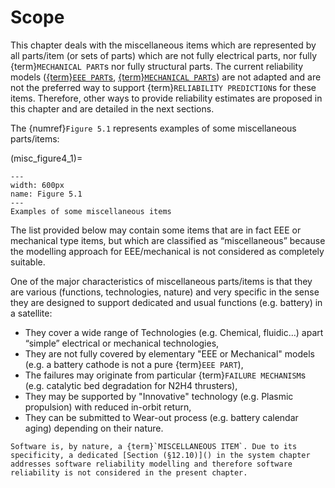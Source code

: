 # Scope

This chapter deals with the miscellaneous items which are represented by all parts/item (or sets of parts) which are not fully electrical parts, nor fully {term}`MECHANICAL PART`s nor fully structural parts. The current reliability models ([{term}`EEE PART`s](../../eee/mainEEE.md), [{term}`MECHANICAL PART`s](../../mechanical/handbook/introduction.md)) are not adapted and are not the preferred way to support {term}`RELIABILITY PREDICTION`s for these items. Therefore, other ways to provide reliability estimates are proposed in this chapter and are detailed in the next sections.

The {numref}`Figure 5.1` represents examples of some miscellaneous parts/items:

(misc_figure4_1)=
```{figure} ../picture/figure4_1.png
---
width: 600px
name: Figure 5.1
---
Examples of some miscellaneous items
```

The list provided below may contain some items that are in fact EEE or mechanical type items, but which are classified as “miscellaneous” because the modelling approach for EEE/mechanical is not considered as completely suitable.

One of the major characteristics of miscellaneous parts/items is that they are various (functions, technologies, nature) and very specific in the sense they are designed to support dedicated and usual functions (e.g. battery) in a satellite:

* They cover a wide range of Technologies (e.g. Chemical, fluidic…) apart “simple” electrical or mechanical technologies,
* They are not fully covered by elementary "EEE or Mechanical" models (e.g. a battery cathode is not a pure {term}`EEE PART`),
* The failures may originate from particular {term}`FAILURE MECHANISM`s (e.g. catalytic bed degradation for N2H4 thrusters),
* They may be supported by "Innovative" technology (e.g. Plasmic propulsion) with reduced in-orbit return,
* They can be submitted to Wear-out process (e.g. battery calendar aging) depending on their nature.

```{note}
Software is, by nature, a {term}`MISCELLANEOUS ITEM`. Due to its specificity, a dedicated [Section (§12.10)]() in the system chapter addresses software reliability modelling and therefore software reliability is not considered in the present chapter.
```